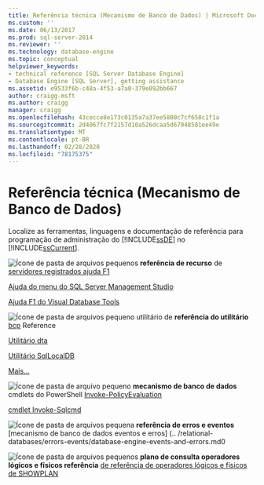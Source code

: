 ```yaml
---
title: Referência técnica (Mecanismo de Banco de Dados) | Microsoft Docs
ms.custom: ''
ms.date: 06/13/2017
ms.prod: sql-server-2014
ms.reviewer: ''
ms.technology: database-engine
ms.topic: conceptual
helpviewer_keywords:
- technical reference [SQL Server Database Engine]
- Database Engine [SQL Server], getting assistance
ms.assetid: e9533f6b-c48a-4f53-a7a0-379e092bb667
author: craigg-msft
ms.author: craigg
manager: craigg
ms.openlocfilehash: 43cecce8e173c0135a7a37ee5800c7cf658c1f1a
ms.sourcegitcommit: 2d4067fc7f2157d10a526dcaa5d67948581ee49e
ms.translationtype: MT
ms.contentlocale: pt-BR
ms.lasthandoff: 02/28/2020
ms.locfileid: "78175375"
---
```

# <a name="technical-reference-database-engine"></a>Referência técnica (Mecanismo de Banco de Dados)
  Localize as ferramentas, linguagens e documentação de referência para programação de administração do [!INCLUDE[ssDE](../includes/ssde-md.md)] no [!INCLUDE[ssCurrent](../includes/sscurrent-md.md)].

 ![Ícone de pasta de arquivos pequenos](../../2014/integration-services/media/filefolder-small.gif "Pequeno ícone de pasta de arquivos") **referência de recurso** de [servidores registrados ajuda F1](../ssms/register-servers/registered-servers-f1-help.md)

 [Ajuda do menu do SQL Server Management Studio](../ssms/menu-help/sql-server-management-studio-menu-help.md)

 [Ajuda F1 do Visual Database Tools](../ssms/visual-db-tools/visual-database-tools-f1-help.md)

 ![Ícone de pasta de arquivos pequeno](../../2014/integration-services/media/filefolder-small.gif "Pequeno ícone de pasta de arquivos") utilitário de **referência do utilitário** [bcp](../tools/bcp-utility.md) Reference

 [Utilitário dta](../tools/dta/dta-utility.md)

 [Utilitário SqlLocalDB](../tools/sqllocaldb-utility.md)

 [Mais...](../tools/command-prompt-utility-reference-database-engine.md)

 ![Ícone de pasta de arquivo pequeno](../../2014/integration-services/media/filefolder-small.gif "Pequeno ícone de pasta de arquivos") **mecanismo de banco de dados** cmdlets do PowerShell [Invoke-PolicyEvaluation](../../2014/database-engine/invoke-policyevaluation-cmdlet.md)

 [cmdlet Invoke-Sqlcmd](../../2014/database-engine/invoke-sqlcmd-cmdlet.md)

 ![Ícone de pasta de arquivos pequena](../../2014/integration-services/media/filefolder-small.gif "Pequeno ícone de pasta de arquivos") **referência de erros e eventos** [mecanismo de banco de dados eventos e erros] (.. /relational-databases/errors-events/database-engine-events-and-errors.md0

 ![Ícone de pasta de arquivos pequenos](../../2014/integration-services/media/filefolder-small.gif "Pequeno ícone de pasta de arquivos") **plano de consulta operadores lógicos e físicos referência** [de referência de operadores lógicos e físicos de SHOWPLAN](../relational-databases/showplan-logical-and-physical-operators-reference.md)


